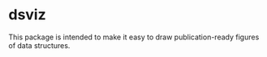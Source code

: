# dsviz

This package is intended to make it easy to draw publication-ready figures of data structures.
